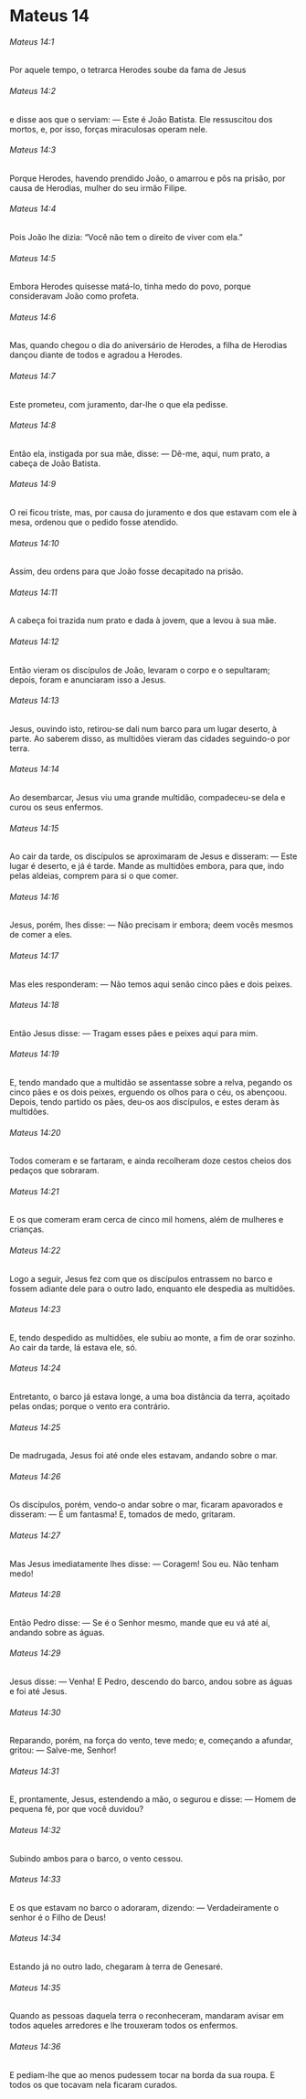 # Mateus 14

###### Mateus 14:1

Por aquele tempo, o tetrarca Herodes soube da fama de Jesus

###### Mateus 14:2

e disse aos que o serviam: — Este é João Batista. Ele ressuscitou dos mortos, e, por isso, forças miraculosas operam nele.

###### Mateus 14:3

Porque Herodes, havendo prendido João, o amarrou e pôs na prisão, por causa de Herodias, mulher do seu irmão Filipe.

###### Mateus 14:4

Pois João lhe dizia: “Você não tem o direito de viver com ela.”

###### Mateus 14:5

Embora Herodes quisesse matá-lo, tinha medo do povo, porque consideravam João como profeta.

###### Mateus 14:6

Mas, quando chegou o dia do aniversário de Herodes, a filha de Herodias dançou diante de todos e agradou a Herodes.

###### Mateus 14:7

Este prometeu, com juramento, dar-lhe o que ela pedisse.

###### Mateus 14:8

Então ela, instigada por sua mãe, disse: — Dê-me, aqui, num prato, a cabeça de João Batista.

###### Mateus 14:9

O rei ficou triste, mas, por causa do juramento e dos que estavam com ele à mesa, ordenou que o pedido fosse atendido.

###### Mateus 14:10

Assim, deu ordens para que João fosse decapitado na prisão.

###### Mateus 14:11

A cabeça foi trazida num prato e dada à jovem, que a levou à sua mãe.

###### Mateus 14:12

Então vieram os discípulos de João, levaram o corpo e o sepultaram; depois, foram e anunciaram isso a Jesus.

###### Mateus 14:13

Jesus, ouvindo isto, retirou-se dali num barco para um lugar deserto, à parte. Ao saberem disso, as multidões vieram das cidades seguindo-o por terra.

###### Mateus 14:14

Ao desembarcar, Jesus viu uma grande multidão, compadeceu-se dela e curou os seus enfermos.

###### Mateus 14:15

Ao cair da tarde, os discípulos se aproximaram de Jesus e disseram: — Este lugar é deserto, e já é tarde. Mande as multidões embora, para que, indo pelas aldeias, comprem para si o que comer.

###### Mateus 14:16

Jesus, porém, lhes disse: — Não precisam ir embora; deem vocês mesmos de comer a eles.

###### Mateus 14:17

Mas eles responderam: — Não temos aqui senão cinco pães e dois peixes.

###### Mateus 14:18

Então Jesus disse: — Tragam esses pães e peixes aqui para mim.

###### Mateus 14:19

E, tendo mandado que a multidão se assentasse sobre a relva, pegando os cinco pães e os dois peixes, erguendo os olhos para o céu, os abençoou. Depois, tendo partido os pães, deu-os aos discípulos, e estes deram às multidões.

###### Mateus 14:20

Todos comeram e se fartaram, e ainda recolheram doze cestos cheios dos pedaços que sobraram.

###### Mateus 14:21

E os que comeram eram cerca de cinco mil homens, além de mulheres e crianças.

###### Mateus 14:22

Logo a seguir, Jesus fez com que os discípulos entrassem no barco e fossem adiante dele para o outro lado, enquanto ele despedia as multidões.

###### Mateus 14:23

E, tendo despedido as multidões, ele subiu ao monte, a fim de orar sozinho. Ao cair da tarde, lá estava ele, só.

###### Mateus 14:24

Entretanto, o barco já estava longe, a uma boa distância da terra, açoitado pelas ondas; porque o vento era contrário.

###### Mateus 14:25

De madrugada, Jesus foi até onde eles estavam, andando sobre o mar.

###### Mateus 14:26

Os discípulos, porém, vendo-o andar sobre o mar, ficaram apavorados e disseram: — É um fantasma! E, tomados de medo, gritaram.

###### Mateus 14:27

Mas Jesus imediatamente lhes disse: — Coragem! Sou eu. Não tenham medo!

###### Mateus 14:28

Então Pedro disse: — Se é o Senhor mesmo, mande que eu vá até aí, andando sobre as águas.

###### Mateus 14:29

Jesus disse: — Venha! E Pedro, descendo do barco, andou sobre as águas e foi até Jesus.

###### Mateus 14:30

Reparando, porém, na força do vento, teve medo; e, começando a afundar, gritou: — Salve-me, Senhor!

###### Mateus 14:31

E, prontamente, Jesus, estendendo a mão, o segurou e disse: — Homem de pequena fé, por que você duvidou?

###### Mateus 14:32

Subindo ambos para o barco, o vento cessou.

###### Mateus 14:33

E os que estavam no barco o adoraram, dizendo: — Verdadeiramente o senhor é o Filho de Deus!

###### Mateus 14:34

Estando já no outro lado, chegaram à terra de Genesaré.

###### Mateus 14:35

Quando as pessoas daquela terra o reconheceram, mandaram avisar em todos aqueles arredores e lhe trouxeram todos os enfermos.

###### Mateus 14:36

E pediam-lhe que ao menos pudessem tocar na borda da sua roupa. E todos os que tocavam nela ficaram curados.

